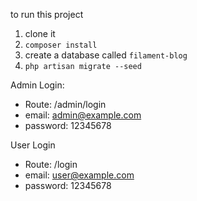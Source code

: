 to run this project 

1. clone it
2. `composer install`
3. create a database called `filament-blog`
4. `php artisan migrate --seed`


Admin Login: 
* Route: /admin/login
* email: admin@example.com
* password: 12345678


User Login

* Route: /login
* email: user@example.com
* password: 12345678
 
